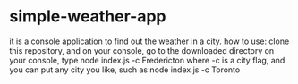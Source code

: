 # simple-weather-app
it is a console application to find out the weather in a city.
how to use:
clone this repository, and on your console, go to the downloaded directory
on your console, type node index.js -c Fredericton
where -c is a city flag, and you can put any city you like, such as node index.js -c Toronto
